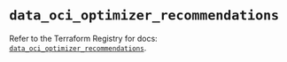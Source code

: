 # `data_oci_optimizer_recommendations`

Refer to the Terraform Registry for docs: [`data_oci_optimizer_recommendations`](https://registry.terraform.io/providers/oracle/oci/6.18.0/docs/data-sources/optimizer_recommendations).
